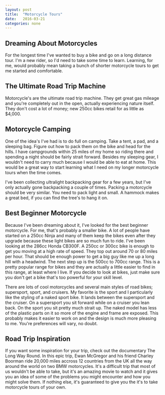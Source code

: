 ```yaml
---
layout: post
title:  "Motorcycle Tours"
date:   2016-03-21
categories: none
---
```

## Dreaming About Motorcycles

For the longest time I've wanted to buy a bike and go on a long distance tour. I'm a new rider, so I'd need to take some time to learn. Learning, for me, would probably mean taking a bunch of shorter motorcycle tours to get me started and comfortable.

## The Ultimate Road Trip Machine

Motorcycle's are the ultimate road trip machine. They get great gas mileage and you're completely out in the open, actually experiencing nature itself. They don't cost a lot of money; new 250cc bikes retail for as little as $4,000.

## Motorcycle Camping

One of the idea's I've had is to do full on camping. Take a tent, a pad, and a sleeping bag. Figure out how to pack them on the bike and head for the hills. I have campgrounds within 25 miles of my home so riding there and spending a night should be fairly strait forward. Besides my sleeping gear, I wouldn't need to carry much because I would be able to eat at home. This would be a great way to start learning what I need on my longer motorcycle tours when the time comes.

I've been collecting ultralight backpacking gear for a few years, but I've only actually gone backpacking a couple of times. Packing a motorcycle should be very similar. You need to pack light and small. A hammock makes a great bed, if you can find the tree's to hang it on.

## Best Beginner Motorcycle

Because I've been dreaming about it, I've looked for the best beginner motorcycle. For me, that's probably a smaller bike. A lot of people have started on a 250cc Ninja and many of them keep the bikes even after they upgrade because these light bikes are so much fun to ride. I've been looking at the 286cc Honda CB300F. A 250cc or 300cc bike is enough to get you moving at a high rate of speed. They top out around 70 or 80 miles per hour. That should be enough power to get a big guy like me up a long hill with a headwind. The next step up is the 500cc to 700cc range. This is a pretty popular range for bikes and they are actually a little easier to find in this range, at least where I live. If you decide to look at bikes, just make sure you don't get a bike that's too powerful for your skill level.

There are lots of cool motorcycles and several main styles of road bikes; supersport, sport, and cruisers. My favorite is the sport and I particularly like the styling of a naked sport bike. It lands between the supersport and the cruiser. On a supersport you sit forward while on a cruiser you lean back. On the sport you sit pretty much strait up. The naked model has less of the plastic parts on it so more of the engine and frame are exposed. This probably makes it easier to work on and the design is much more pleasing to me. You're preferences will vary, no doubt.

## Road Trip Inspiration

If you want some inspiration for your trip, check out the documentary The Long Way Round. In this epic trip, Ewan McGregor and his friend Charley Boorman ride 20,000 miles accross 12 countries from the UK all the way around the world on two BMW motorcycles. It's a difficult trip that most of us wouldn't be able to take, but it's an amazing movie to watch and it gives you an idea of some of the problems you might encounter and how you might solve them. If nothing else, it's guaranteed to give you the it's to take motorcycle tours of your own.